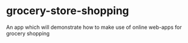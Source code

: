 # grocery-store-shopping
An app which will demonstrate how to make use of online web-apps for grocery shopping
